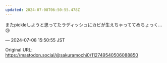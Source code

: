 ```yaml
---
updated: 2024-07-08T06:50:55.478Z
---
```


<p>またpickleしようと思ってたラディッシュにカビが生えちゃっててめちょっく…😢</p>

&mdash; 2024-07-08 15:50:55 JST

Original URL: https://mastodon.social/@sakuramochi0/112749540506088850
